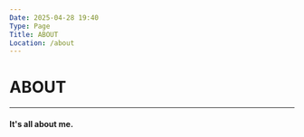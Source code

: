 ```yaml
---
Date: 2025-04-28 19:40
Type: Page
Title: ABOUT
Location: /about
---
```


# ABOUT

---

#### It's all about me.
